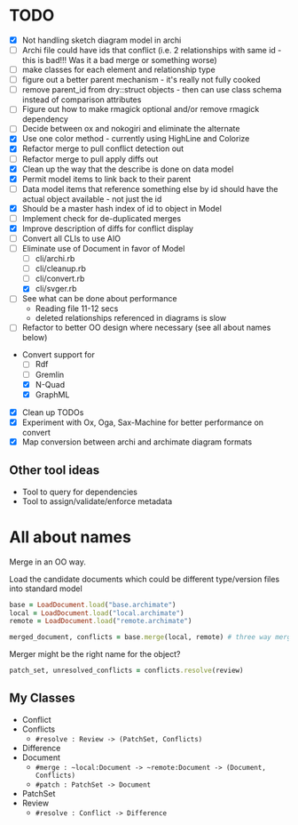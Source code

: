 # TODO

* [x] Not handling sketch diagram model in archi
* [ ] Archi file could have ids that conflict (i.e. 2 relationships with same id - this is bad!!! Was it a bad merge or something worse)
* [ ] make classes for each element and relationship type
* [ ] figure out a better parent mechanism - it's really not fully cooked
* [ ] remove parent_id from dry::struct objects - then can use class schema instead of comparison attributes
* [ ] Figure out how to make rmagick optional and/or remove rmagick dependency
* [ ] Decide between ox and nokogiri and eliminate the alternate
* [X] Use one color method - currently using HighLine and Colorize
* [x] Refactor merge to pull conflict detection out
* [ ] Refactor merge to pull apply diffs out
* [X] Clean up the way that the describe is done on data model
* [X] Permit model items to link back to their parent
* [ ] Data model items that reference something else by id should have the actual object available - not just the id
* [X] Should be a master hash index of id to object in Model
* [ ] Implement check for de-duplicated merges
* [X] Improve description of diffs for conflict display
* [ ] Convert all CLIs to use AIO
* [ ] Eliminate use of Document in favor of Model
  - [ ] cli/archi.rb
  - [ ] cli/cleanup.rb
  - [ ] cli/convert.rb
  - [X] cli/svger.rb
* [ ] See what can be done about performance
  - Reading file 11-12 secs
  - deleted relationships referenced in diagrams is slow
* [ ] Refactor to better OO design where necessary (see all about names below)
* Convert support for
  - [ ] Rdf
  - [ ] Gremlin
  - [X] N-Quad
  - [X] GraphML
* [X] Clean up TODOs
* [x] Experiment with Ox, Oga, Sax-Machine for better performance on convert
* [x] Map conversion between archi and archimate diagram formats

## Other tool ideas

* Tool to query for dependencies
* Tool to assign/validate/enforce metadata

# All about names

Merge in an OO way.

Load the candidate documents which could be different type/version files into standard model

```ruby
base = LoadDocument.load("base.archimate")
local = LoadDocument.load("local.archimate")
remote = LoadDocument.load("remote.archimate")

merged_document, conflicts = base.merge(local, remote) # three way merge?
```

Merger might be the right name for the object?

```ruby
patch_set, unresolved_conflicts = conflicts.resolve(review)
```

## My Classes

* Conflict
* Conflicts
  - `#resolve : Review -> (PatchSet, Conflicts)`
* Difference
* Document
  - `#merge : ~local:Document -> ~remote:Document -> (Document, Conflicts)`
  - `#patch : PatchSet -> Document`
* PatchSet
* Review
  - `#resolve : Conflict -> Difference`


